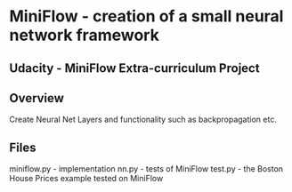 # MiniFlow - creation of a small neural network framework
## Udacity - MiniFlow Extra-curriculum Project ##

## Overview ##
Create Neural Net Layers and functionality such as backpropagation etc.

## Files ##
miniflow.py - implementation
nn.py       - tests of MiniFlow
test.py     - the Boston House Prices example tested on MiniFlow
